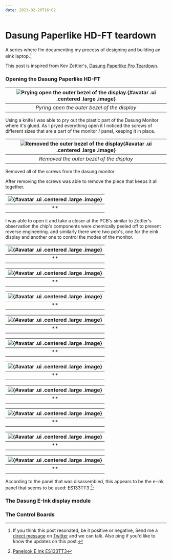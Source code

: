 ```yaml
---
date: 2021-02-20T16:02
---
```


# Dasung Paperlike HD-FT teardown
A series where I’m documenting my process of designing and building an eink laptop.[^dm]

This post is inspired from Kev Zettler's, [Dasung Paperlike Pro Teardown](https://kevzettler.com/2018/02/11/dasung-paperlike-pro-teardown/).

### Opening the Dasung Paperlike HD-FT
|![Prying open the outer bezel of the display.](static/IMG_20210216_194558.jpg){#avatar .ui .centered .large .image}|
|:--:|
|*Pyring open the outer bezel of the display*|

Using a knife I was able to pry out the plastic part of the Dasung Monitor where it's glued. As I pryed everything open it I noticed the screws of different sizes that are a part of the monitor / panel, keeping it in place.


|![Removed the outer bezel of the display](static/IMG_20210216_194714.jpg){#avatar .ui .centered .large .image}|
|:--:|
|*Removed the outer bezel of the display*|

Removed all of the screws from the dasung monitor



After removing the screws was able to remove the piece that keeps it all together.

|![](static/IMG_20210216_203519.jpg){#avatar .ui .centered .large .image}|
|:--:|
|**|

I was able to open it and take a closer at the PCB's similar to Zettler's observation the chip's components were chemically peeled off to prevent reverse engineering. and similarly there were two pcb's, one for the eink display and another one to control the modes of the monitor.


|![](static/IMG_20210216_201152.jpg){#avatar .ui .centered .large .image}|
|:--:|
|**|




|![](static/IMG_20210216_201158.jpg){#avatar .ui .centered .large .image}|
|:--:|
|**|

|![](static/IMG_20210216_201203.jpg){#avatar .ui .centered .large .image}|
|:--:|
|**|


|![](static/IMG_20210216_201211.jpg){#avatar .ui .centered .large .image}|
|:--:|
|**|


|![](static/IMG_20210216_201821.jpg){#avatar .ui .centered .large .image}|
|:--:|
|**|

|![](static/IMG_20210216_202037.jpg){#avatar .ui .centered .large .image}|
|:--:|
|**|

|![](static/IMG_20210216_202024.jpg){#avatar .ui .centered .large .image}|
|:--:|
|**|

|![](static/IMG_20210216_202009.jpg){#avatar .ui .centered .large .image}|
|:--:|
|**|

|![](static/IMG_20210216_202020.jpg){#avatar .ui .centered .large .image}|
|:--:|
|**|


|![](static/IMG_20210216_201921.jpg){#avatar .ui .centered .large .image}|
|:--:|
|**|

According to the panel that was disassembled, this appears to be the e-ink panel that seems to be used: ES133TT3 [^ES133TT3]:

### The Dasung E-Ink display module

### The Control Boards

[^dm]: If you think this post resonated, be it positive or negative, Send me a [direct message](https://twitter.com/messages/compose?recipient_id=4648173315) on [Twitter](https://twitter.com/alexsoto_dev) and we can talk. Also ping if you'd like to know the updates on this post.

[^ES133TT3]: [Panelook E Ink ES133TT3](https://www.panelook.com/ES133TT3_E%20Ink_13.3_EPD_overview_31869.html)
